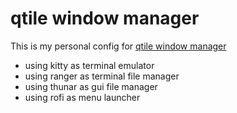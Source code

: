 # qtile window manager

This is my personal config for [qtile window manager](http://www.qtile.org/)

* using kitty as terminal emulator
* using ranger as terminal file manager
* using thunar as gui file manager
* using rofi as menu launcher
